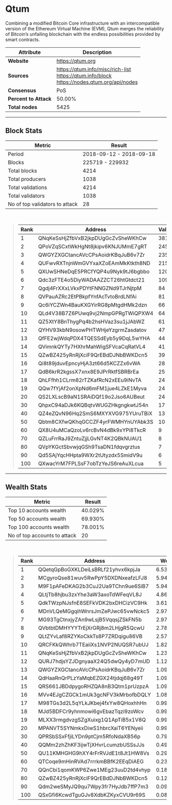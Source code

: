# Qtum
Combining a modified Bitcoin Core infrastructure with an intercompatible version of the Ethereum Virtual Machine (EVM), Qtum merges the reliability of Bitcoin’s unfailing blockchain with the endless possibilities provided by smart contracts.<br/>

|Attribute|Description|
|---|---|
|**Website**|https://qtum.org|
|**Sources**|https://qtum.info/misc/rich-list<br/>https://qtum.info/block<br/>https://nodes.qtum.org/api/nodes|
|**Consensus**|PoS|
|**Percent to Attack**|50.00%|
|**Total nodes**|5425|

---
## Block Stats

|Metric|Result|
|---|---|
|Period|2018-09-12 - 2018-09-18|
|Blocks|225719 - 229932|
|Total blocks|4214|
|Total producers|1038|
|Total validations|4214|
|Total validators|1038|
|No of top validators to attack|28|

<br/>

> |Rank|Address|Validations|
> |---|---|---|
> |1|QNqKeSsHjZfbVxB2jkpDUgGcZvSheWKhCw|381|
> |2|QPoVZqSCxtWkHgNt8jkipv6KNJUMmE7gRT|245|
> |3|QWGYZXGCtancAVcCPsAoidrKBqJuB6v7Zr|235|
> |4|QUFwvRXTnjnWmGVYxaXZoEAmMkKtkth8ND|215|
> |5|QXUwSHNeDqE5PRCfYQP4u9Nyk9tJ6bgbbo|120|
> |6|Qdc3zFTE4o5DiyWADAAZZCT26htGtdct21|109|
> |7|Qgdj4FrXXxLVkxPDYtFNNGZNd9TJrNjtpM|84|
> |8|QVPauAZRc2EtPBkpfYnfAcTvtoBrdLNfAi|81|
> |9|Qc6iYCZWn4BauKXGYirRG8pMtgdHMk2dzn|66|
> |10|QLd4V38B7Z6PUwq9vj2NmpGPRgTWiQPXW4|64|
> |11|QZ5XtY8BnThygPq4b2hsHVaz3su1jJAbWZ|61|
> |12|QYHV93kbN9osowPHTWHjeYzgrmZasdatov|47|
> |13|QfFE2wjWdqPDX4TQESSdEyb5y9DqL5wYHA|44|
> |14|QVimnkQYTy7HXhrMahWigSFVcaCqRatVL4|41|
> |15|QZwBZ425yRnRjXciF9QrEBdDJNbBWKDcn5|39|
> |16|Qi8t89jduvEpncyHjA3zt66d5KCZZx6vWA|28|
> |17|QdB6krR2kgssX7xnx8E9JPrRktfSBRBrEa|25|
> |18|QhLFfhh1CLrm82rTZKafRcN2xEEu9iNvTA|24|
> |19|QQw7fYjAf2onXpNd6mFM1jue4LZkE1Myva|24|
> |20|QS2LXLscB9aN1SRAiDQf19o2Jso6AUBeut|24|
> |30|QhpxC94aDJk6KQBqtvWUGZHkgngkwtJ54n|17|
> |40|QZ4eZQvN96Hq2SmS6MXYXVG975YUruTBiX|13|
> |50|Qbtm8CXfwQKhqGCCZF4yrFWMHYnUYAbk3S|10|
> |60|QX8U4uMCaQzoLv6rcBvN4dBk9xYPi8TkcR|9|
> |70|QZLuFrrRaJ9ZntuZjjLGvNT4K2QBkNUAU1|8|
> |80|QVpYKGctSbvwjqGSh9TsaDN1fdqvgrztus|7|
> |90|Qd5SAjYqcHHpta9WXr2tUtyzdx5SmidV9u|6|
> |100|QXwacYrM7FPLSsF7obTzYeJS6reAuXLcua|5|

---
## Wealth Stats

|Metric|Result|
|---|---|
|Top 10 accounts wealth|40.029%|
|Top 50 accounts wealth|69.930%|
|Top 100 accounts wealth|78.001%|
|No of top accounts to attack|20|

<br/>

> |Rank|Address|Wealth|
> |---|---|---|
> |1|QQetqGpBoGXKLDeiLsBRLf21yhvx6kpjJa|6.534%|
> |2|MCgyroQse81wuv5RwPpY5DXDNxeafzLFJ8|5.947%|
> |3|M9F1pAFeDKAG2b3CuJ2Ua9TChn9ue6SiB7|5.947%|
> |4|QLtjTb8hjbu3zxYhe3aW3axoTdWFeqVL8J|4.862%|
> |5|QdkTWzpNJsfnE8SEFkVDK2bxDHCizVC9Hk|3.613%|
> |6|MDnVLQeMGgqihWnrsJmZePJwc65vwNckc5|2.973%|
> |7|MG93TgCtnxjyZAn9wLsjB5VqqsjZSkFN5b|2.973%|
> |8|QVbtbtDMHYYYTrEjXrGRj8m2LHjgR5QcwU|2.781%|
> |9|QLtZYvLaf8RZYKoCkkTs8P7ZRDqigu86VB|2.577%|
> |10|QRCFKkQWhrb7TEaiiXs1NVP2NUQSR7ubUJ|1.822%|
> |11|QNqKeSsHjZfbVxB2jkpDUgGcZvSheWKhCw|1.234%|
> |12|QURJ7hdjsYZJDgnyaaX24Q5dwQy4yD7mUD|1.123%|
> |13|QWGYZXGCtancAVcCPsAoidrKBqJuB6v7Zr|1.096%|
> |14|QdHaaRnQrPLzYaMqbEZGX24tjdqj68g49T|1.090%|
> |15|QRS661JBDdpygoRHZQA8nB3Qtm1prUzpzA|1.090%|
> |16|MVv4EJgCZGCk1mUk3gcNFV3kMrbofbDQLY|1.087%|
> |17|M98TGs3d2L5qYLkJKbej4fxYw8QHoxhhHn|0.9911%|
> |18|MJd5BDFCr9yhnmowi6gvEbazTqzi9zoWcv|0.9911%|
> |19|MLXX3rmgdvzgSZgXuixg1Q1ApTiB5x1V8Q|0.9911%|
> |20|MPANVT5SYNmkxDiwS1hbrcXaiT6YENyeii|0.9911%|
> |30|QPRSbSSxFfjiLYDn9ptCjm5RfoNdaXB56p|0.7929%|
> |40|QQMm2zhZhKF3ijwTjXHvrLcumzbUSSsJJs|0.4955%|
> |50|QU11KMHGHG9hXY4rFrRVJdE1t8Jt1HW8Vs|0.2973%|
> |60|QTCoqe9mHinRVAd7rrrkmBBfK2EEqDiAEG|0.2345%|
> |70|QQnCbi1qomKWP6Zwe1MEg23uuD2td4vhyp|0.1828%|
> |80|QZwBZ425yRnRjXciF9QrEBdDJNbBWKDcn5|0.1223%|
> |90|Qdm2weSMyJQ9qu7Wpy3fr7HyJdb7ffP7m3|0.09910%|
> |100|QSxGfi6KcwdTguGJv8XdbKZKyxCVU9r69S|0.08080%|


